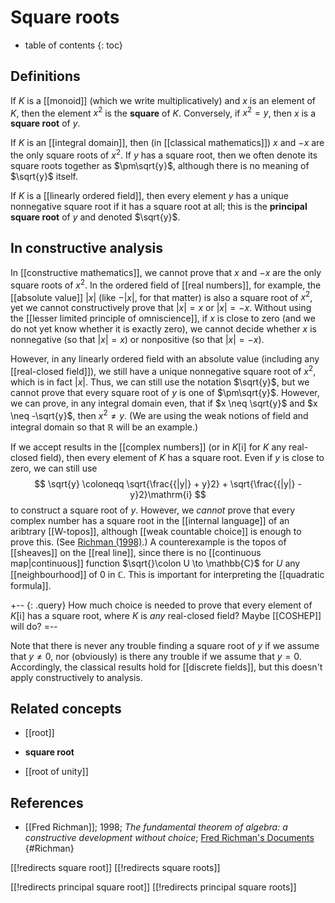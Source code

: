 
# Square roots
* table of contents
{: toc}

## Definitions

If $K$ is a [[monoid]] (which we write multiplicatively) and $x$ is an element of $K$, then the element $x^2$ is the __square__ of $K$.  Conversely, if $x^2 = y$, then $x$ is a __square root__ of $y$.

If $K$ is an [[integral domain]], then (in [[classical mathematics]]) $x$ and $-x$ are the only square roots of $x^2$.  If $y$ has a square root, then we often denote its square roots together as $\pm\sqrt{y}$, although there is no meaning of $\sqrt{y}$ itself.

If $K$ is a [[linearly ordered field]], then every element $y$ has a unique nonnegative square root if it has a square root at all; this is the __principal square root__ of $y$ and denoted $\sqrt{y}$.


## In constructive analysis

In [[constructive mathematics]], we cannot prove that $x$ and $-x$ are the only square roots of $x^2$.  In the ordered field of [[real numbers]], for example, the [[absolute value]] ${|x|}$ (like $-{|x|}$, for that matter) is also a square root of $x^2$, yet we cannot constructively prove that ${|x|} = x$ or ${|x|} = -x$.  Without using the [[lesser limited principle of omniscience]], if $x$ is close to zero (and we do not yet know whether it is exactly zero), we cannot decide whether $x$ is nonnegative (so that ${|x|} = x$) or nonpositive (so that ${|x|} = -x$).

However, in any linearly ordered field with an absolute value (including any [[real-closed field]]), we still have a unique nonnegative square root of $x^2$, which is in fact ${|x|}$.  Thus, we can still use the notation $\sqrt{y}$, but we cannot prove that every square root of $y$ is one of $\pm\sqrt{y}$.  However, we can prove, in any integral domain even, that if $x \neq \sqrt{y}$ and $x \neq -\sqrt{y}$, then $x^2 \neq y$.  (We are using the weak notions of field and integral domain so that $\mathbb{R}$ will be an example.)

If we accept results in the [[complex numbers]] (or in $K[\mathrm{i}]$ for $K$ any real-closed field), then every element of $K$ has a square root.  Even if $y$ is close to zero, we can still use
$$ \sqrt{y} \coloneqq \sqrt{\frac{{|y|} + y}2} + \sqrt{\frac{{|y|} - y}2}\mathrm{i} $$
to construct a square root of $y$.  However, we *cannot* prove that every complex number has a square root in the [[internal language]] of an aribtrary [[W-topos]], although [[weak countable choice]] is enough to prove this.  (See [Richman (1998)](#Richman).)  A counterexample is the topos of [[sheaves]] on the [[real line]], since there is no [[continuous map|continuous]] function $\sqrt{}\colon U \to \mathbb{C}$ for $U$ any [[neighbourhood]] of $0$ in $\mathbb{C}$.  This is important for interpreting the [[quadratic formula]].

+-- {: .query}
How much choice is needed to prove that every element of $K[\mathrm{i}]$ has a square root, where $K$ is *any* real-closed field?  Maybe [[COSHEP]] will do?
=--

Note that there is never any trouble finding a square root of $y$ if we assume that $y \neq 0$, nor (obviously) is there any trouble if we assume that $y = 0$.  Accordingly, the classical results hold for [[discrete fields]], but this doesn\'t apply constructively to analysis.


## Related concepts

* [[root]]

* **square root**

* [[root of unity]]

## References

*  [[Fred Richman]]; 1998; _The fundamental theorem of algebra: a constructive development without choice_; [Fred Richman's Documents](http://math.fau.edu/richman/HTML/DOCS.HTM)
{#Richman}


[[!redirects square root]]
[[!redirects square roots]]

[[!redirects principal square root]]
[[!redirects principal square roots]]
